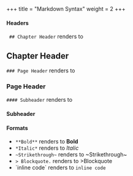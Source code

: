 +++
title = "Markdown Syntax"
weight = 2
+++

#### Headers


` ## Chapter Header` renders to  
## Chapter Header
`### Page Header` renders to 
### Page Header 
`#### Subheader` renders to
#### Subheader


#### Formats

- `**Bold**` renders to **Bold**
- `*Italic*` renders to *Italic*
- `~Strikethrough~` renders to ~Strikethrough~
- `> Blockquote.` renders to >Blockquote
- \`inline code\` renders to `inline code`

